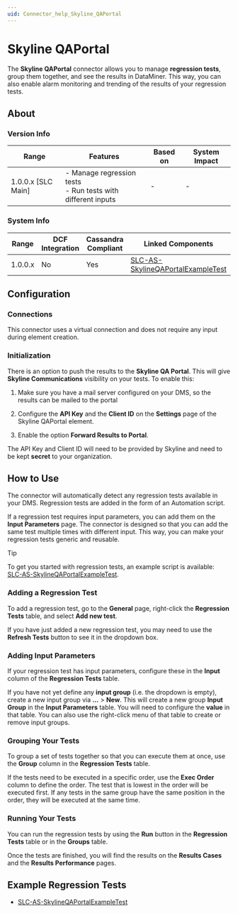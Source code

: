 ```yaml
---
uid: Connector_help_Skyline_QAPortal
---
```


# Skyline QAPortal

The **Skyline QAPortal** connector allows you to manage **regression tests**, group them together, and see the results in DataMiner. This way, you can also enable alarm monitoring and trending of the results of your regression tests.

## About

### Version Info

| Range              | Features                                                       | Based on | System Impact |
|--------------------|----------------------------------------------------------------|----------|---------------|
| 1.0.0.x [SLC Main] | - Manage regression tests<br>- Run tests with different inputs | -        | -             |

### System Info

| Range   | DCF Integration | Cassandra Compliant | Linked Components                                                                                               | Exported Components |
|---------|-----------------|---------------------|-----------------------------------------------------------------------------------------------------------------|---------------------|
| 1.0.0.x | No              | Yes                 | [SLC-AS-SkylineQAPortalExampleTest](https://github.com/SkylineCommunications/SLC-AS-SkylineQAPortalExampleTest) | -                   |

## Configuration

### Connections

This connector uses a virtual connection and does not require any input during element creation.

### Initialization

There is an option to push the results to the **Skyline QA Portal**. This will give **Skyline Communications** visibility on your tests. To enable this:

1. Make sure you have a mail server configured on your DMS, so the results can be mailed to the portal

1. Configure the **API Key** and the **Client ID** on the **Settings** page of the Skyline QAPortal element.

1. Enable the option **Forward Results to Portal**.

The API Key and Client ID will need to be provided by Skyline and need to be kept **secret** to your organization.

## How to Use

The connector will automatically detect any regression tests available in your DMS. Regression tests are added in the form of an Automation script.

If a regression test requires input parameters, you can add them on the **Input Parameters** page. The connector is designed so that you can add the same test multiple times with different input. This way, you can make your regression tests generic and reusable.

> [!TIP]
> To get you started with regression tests, an example script is available: [SLC-AS-SkylineQAPortalExampleTest](https://github.com/SkylineCommunications/SLC-AS-SkylineQAPortalExampleTest).

### Adding a Regression Test

To add a regression test, go to the **General** page, right-click the **Regression Tests** table, and select **Add new test**.

If you have just added a new regression test, you may need to use the **Refresh Tests** button to see it in the dropdown box.

### Adding Input Parameters

If your regression test has input parameters, configure these in the **Input** column of the **Regression Tests** table.

If you have not yet define any **input group** (i.e. the dropdown is empty), create a new input group via **...** > **New**. This will create a new group **Input Group** in the **Input Parameters** table. You will need to configure the **value** in that table. You can also use the right-click menu of that table to create or remove input groups.

### Grouping Your Tests

To group a set of tests together so that you can execute them at once, use the **Group** column in the **Regression Tests** table.

If the tests need to be executed in a specific order, use the **Exec Order** column to define the order. The test that is lowest in the order will be executed first. If any tests in the same group have the same position in the order, they will be executed at the same time.

### Running Your Tests

You can run the regression tests by using the **Run** button in the **Regression Tests** table or in the **Groups** table.

Once the tests are finished, you will find the results on the **Results Cases** and the **Results Performance** pages.

## Example Regression Tests

- [SLC-AS-SkylineQAPortalExampleTest](https://github.com/SkylineCommunications/SLC-AS-SkylineQAPortalExampleTest)